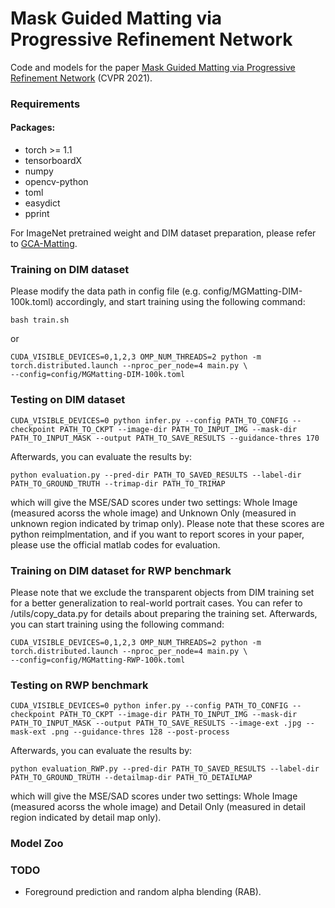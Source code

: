 # Mask Guided Matting via Progressive Refinement Network
Code and models for the paper [Mask Guided Matting via Progressive Refinement Network](https://arxiv.org/abs/2012.06722) (CVPR 2021).

### Requirements
#### Packages:
- torch >= 1.1
- tensorboardX
- numpy
- opencv-python
- toml
- easydict
- pprint

For ImageNet pretrained weight and DIM dataset preparation, please refer to [GCA-Matting](https://github.com/Yaoyi-Li/GCA-Matting).

### Training on DIM dataset
Please modify the data path in config file (e.g. config/MGMatting-DIM-100k.toml) accordingly, and start training using the following command:
```
bash train.sh
```
or
```
CUDA_VISIBLE_DEVICES=0,1,2,3 OMP_NUM_THREADS=2 python -m torch.distributed.launch --nproc_per_node=4 main.py \
--config=config/MGMatting-DIM-100k.toml
```

### Testing on DIM dataset
```
CUDA_VISIBLE_DEVICES=0 python infer.py --config PATH_TO_CONFIG --checkpoint PATH_TO_CKPT --image-dir PATH_TO_INPUT_IMG --mask-dir PATH_TO_INPUT_MASK --output PATH_TO_SAVE_RESULTS --guidance-thres 170
```

Afterwards, you can evaluate the results by:
```
python evaluation.py --pred-dir PATH_TO_SAVED_RESULTS --label-dir PATH_TO_GROUND_TRUTH --trimap-dir PATH_TO_TRIMAP
```
which will give the MSE/SAD scores under two settings: Whole Image (measured acorss the whole image) and Unknown Only (measured in unknown region indicated by trimap only). Please note that these scores are python reimplmentation, and if you want to report scores in your paper, please use the official matlab codes for evaluation.

### Training on DIM dataset for RWP benchmark
Please note that we exclude the transparent objects from DIM training set for a better generalization to real-world portrait cases. You can refer to /utils/copy_data.py for details about preparing the training set. Afterwards, you can start training using the following command:
```
CUDA_VISIBLE_DEVICES=0,1,2,3 OMP_NUM_THREADS=2 python -m torch.distributed.launch --nproc_per_node=4 main.py \
--config=config/MGMatting-RWP-100k.toml
```

### Testing on RWP benchmark
```
CUDA_VISIBLE_DEVICES=0 python infer.py --config PATH_TO_CONFIG --checkpoint PATH_TO_CKPT --image-dir PATH_TO_INPUT_IMG --mask-dir PATH_TO_INPUT_MASK --output PATH_TO_SAVE_RESULTS --image-ext .jpg --mask-ext .png --guidance-thres 128 --post-process
```

Afterwards, you can evaluate the results by:
```
python evaluation_RWP.py --pred-dir PATH_TO_SAVED_RESULTS --label-dir PATH_TO_GROUND_TRUTH --detailmap-dir PATH_TO_DETAILMAP
```
which will give the MSE/SAD scores under two settings: Whole Image (measured acorss the whole image) and Detail Only (measured in detail region indicated by detail map only).

### Model Zoo

### TODO

- Foreground prediction and random alpha blending (RAB).
